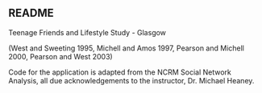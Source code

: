 ## README

Teenage Friends and Lifestyle Study - Glasgow

(West and Sweeting 1995, Michell and Amos 1997, Pearson and Michell 2000, Pearson and West 2003)

Code for the application is adapted from the NCRM Social Network Analysis,
all due acknowledgements to the instructor, Dr. Michael Heaney.
